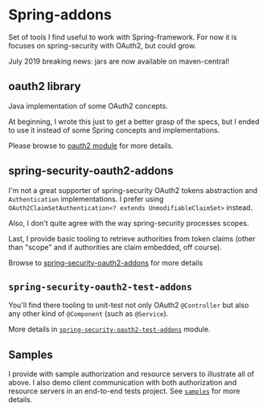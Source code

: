 # Spring-addons

Set of tools I find useful to work with Spring-framework.
For now it is focuses on spring-security with OAuth2, but could grow.

July 2019 breaking news: jars are now available on maven-central!

## oauth2 library

Java implementation of some OAuth2 concepts.

At beginning, I wrote this just to get a better grasp of the specs, but I ended to use it instead of some Spring concepts and implementations.

Please browse to [oauth2 module](https://github.com/ch4mpy/spring-addons/tree/master/oauth2) for more details.

## spring-security-oauth2-addons

I'm not a great supporter of spring-security OAuth2 tokens abstraction and `Authentication` implementations.
I prefer using `OAuth2ClaimSetAuthentication<? extends UnmodifiableClaimSet>` instead.

Also, I don't quite agree with the way spring-security processes scopes.

Last, I provide basic tooling to retrieve authorities from token claims (other than "scope" and if authorities are claim embedded, off course).

Browse to [spring-security-oauth2-addons](https://github.com/ch4mpy/spring-addons/tree/master/spring-security-oauth2-addons) for more details

## `spring-security-oauth2-test-addons`

You'll find there tooling to unit-test not only OAuth2 `@Controller` but also any other kind of `@Component` (such as `@Service`).

More details in [`spring-security-oauth2-test-addons`](https://github.com/ch4mpy/spring-addons/tree/master/spring-security-test-oauth2-addons) module.

## Samples
I provide with sample authorization and resource servers to illustrate all of above.
I also demo client communication with both authorization and resource servers in an end-to-end tests project.
See [`samples`](https://github.com/ch4mpy/spring-addons/tree/master/samples) for more details.
